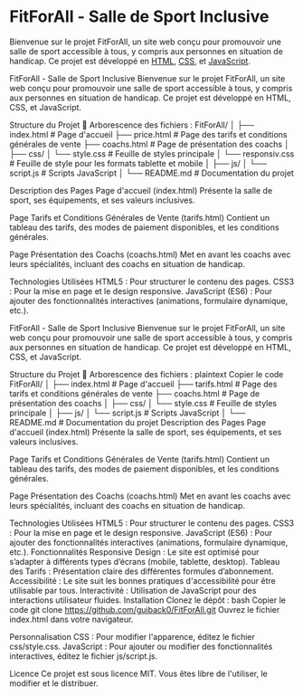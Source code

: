 # FitForAll - Salle de Sport Inclusive

Bienvenue sur le projet FitForAll, un site web conçu pour promouvoir une salle de sport accessible à tous, y compris aux personnes en situation de handicap. Ce projet est développé en [HTML](https://img.shields.io/badge/HTML5-E34F26?style=for-the-badge&logo=html5&logoColor=white), [CSS](https://img.shields.io/badge/CSS3-1572B6?style=for-the-badge&logo=css3&logoColor=white), et [JavaScript](https://img.shields.io/badge/JavaScript-323330?style=for-the-badge&logo=javascript&logoColor=F7DF1E).


FitForAll - Salle de Sport Inclusive
Bienvenue sur le projet FitForAll, un site web conçu pour promouvoir une salle de sport accessible à tous, y compris aux personnes en situation de handicap. Ce projet est développé en HTML, CSS, et JavaScript.

Structure du Projet
📂 Arborescence des fichiers :
FitForAll/
│
├── index.html              # Page d'accueil
├── price.html             # Page des tarifs et conditions générales de vente
├── coachs.html             # Page de présentation des coachs
│
├── css/
│   └── style.css           # Feuille 
de styles principale
│   └── responsiv.css           # Feuille de style pour les formats tablette et mobile
│
├── js/
│   └── script.js           # Scripts JavaScript
│
└── README.md               # Documentation du projet

Description des Pages
Page d'accueil (index.html)
Présente la salle de sport, ses équipements, et ses valeurs inclusives.

Page Tarifs et Conditions Générales de Vente (tarifs.html)
Contient un tableau des tarifs, des modes de paiement disponibles, et les conditions générales.

Page Présentation des Coachs (coachs.html)
Met en avant les coachs avec leurs spécialités, incluant des coachs en situation de handicap.

Technologies Utilisées
HTML5 : Pour structurer le contenu des pages.
CSS3 : Pour la mise en page et le design responsive.
JavaScript (ES6) : Pour ajouter des fonctionnalités interactives (animations, formulaire dynamique, etc.).


FitForAll - Salle de Sport Inclusive
Bienvenue sur le projet FitForAll, un site web conçu pour promouvoir une salle de sport accessible à tous, y compris aux personnes en situation de handicap. Ce projet est développé en HTML, CSS, et JavaScript.

Structure du Projet
📂 Arborescence des fichiers :
plaintext
Copier le code
FitForAll/
│
├── index.html              # Page d'accueil
├── tarifs.html             # Page des tarifs et conditions générales de vente
├── coachs.html             # Page de présentation des coachs
│
├── css/
│   └── style.css           # Feuille de styles principale
│
├── js/
│   └── script.js           # Scripts JavaScript
│
└── README.md               # Documentation du projet
Description des Pages
Page d'accueil (index.html)
Présente la salle de sport, ses équipements, et ses valeurs inclusives.

Page Tarifs et Conditions Générales de Vente (tarifs.html)
Contient un tableau des tarifs, des modes de paiement disponibles, et les conditions générales.

Page Présentation des Coachs (coachs.html)
Met en avant les coachs avec leurs spécialités, incluant des coachs en situation de handicap.

Technologies Utilisées
HTML5 : Pour structurer le contenu des pages.
CSS3 : Pour la mise en page et le design responsive.
JavaScript (ES6) : Pour ajouter des fonctionnalités interactives (animations, formulaire dynamique, etc.).
Fonctionnalités
Responsive Design : Le site est optimisé pour s’adapter à différents types d’écrans (mobile, tablette, desktop).
Tableau des Tarifs : Présentation claire des différentes formules d’abonnement.
Accessibilité : Le site suit les bonnes pratiques d'accessibilité pour être utilisable par tous.
Interactivité : Utilisation de JavaScript pour des interactions utilisateur fluides.
Installation
Clonez le dépôt :
bash
Copier le code
git clone https://github.com/guiback0/FitForAll.git
Ouvrez le fichier index.html dans votre navigateur.

Personnalisation
CSS : Pour modifier l'apparence, éditez le fichier css/style.css.
JavaScript : Pour ajouter ou modifier des fonctionnalités interactives, éditez le fichier js/script.js.

Licence
Ce projet est sous licence MIT. Vous êtes libre de l'utiliser, le modifier et le distribuer.